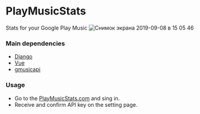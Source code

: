 # PlayMusicStats
Stats for your Google Play Music
![Снимок экрана 2019-09-08 в 15 05 46](https://user-images.githubusercontent.com/18473198/64487974-5e1ecb00-d24a-11e9-85c1-eb09b835601c.png)


### Main dependencies
* [Django](https://www.djangoproject.com/)
* [Vue](https://vuejs.org/)
* [gmusicapi](https://github.com/simon-weber/gmusicapi)

### Usage
* Go to the [PlayMusicStats.com](https://playmusicstats.com) and sing in.
* Receive and confirm API key on the setting page.